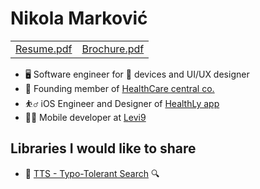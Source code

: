 <h1>Nikola Marković</h1>
<table>
  <tr> 
    <td><a href="https://www.icloud.com/iclouddrive/0UARpJscw6LXh_pvXwsrg8zHw#Nikola_Markovic_-_Resume">Resume.pdf</a></td> 
    <td><a href="https://www.icloud.com/iclouddrive/0niKUajurIJRKRsEJIcLwcxrw">Brochure.pdf</a></td> 
  </tr>
</table>
<ul>
  <li> 🖥 Software engineer for  devices and UI/UX designer
  <li> 👔 Founding member of <a href="http://healthcarecentral.co">HealthCare central co.</a>
  <li> ⛹️‍♂️ iOS Engineer and Designer of <a href="http://healthlyapp.com">HealthLy app</a>
  <li> 👨‍💻 Mobile developer at <a href="http://levi9.com">Levi9</a>
</ul>
<h2>Libraries I would like to share</h2>
<ul>
  <li>🔎 <a href="https://github.com/nikola-markovic/TyToSearch">TTS - Typo-Tolerant Search</a> 🔍
</ul>
